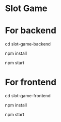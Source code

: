 # Slot Game
# For backend
cd slot-game-backend

npm install

npm start


# For frontend

cd slot-game-frontend

npm install

npm start
